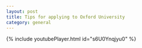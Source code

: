```yaml
---
layout: post
title: Tips for applying to Oxford University
category: general
---
```


{% include youtubePlayer.html id="s6U0Ynqjyu0" %}
